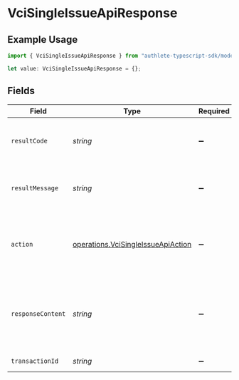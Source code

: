 # VciSingleIssueApiResponse

## Example Usage

```typescript
import { VciSingleIssueApiResponse } from "authlete-typescript-sdk/models/operations";

let value: VciSingleIssueApiResponse = {};
```

## Fields

| Field                                                                                          | Type                                                                                           | Required                                                                                       | Description                                                                                    |
| ---------------------------------------------------------------------------------------------- | ---------------------------------------------------------------------------------------------- | ---------------------------------------------------------------------------------------------- | ---------------------------------------------------------------------------------------------- |
| `resultCode`                                                                                   | *string*                                                                                       | :heavy_minus_sign:                                                                             | The code which represents the result of the API call.                                          |
| `resultMessage`                                                                                | *string*                                                                                       | :heavy_minus_sign:                                                                             | A short message which explains the result of the API call.                                     |
| `action`                                                                                       | [operations.VciSingleIssueApiAction](../../models/operations/vcisingleissueapiaction.md)       | :heavy_minus_sign:                                                                             | The next action that the implementation of the credential endpoint<br/>should take.<br/>       |
| `responseContent`                                                                              | *string*                                                                                       | :heavy_minus_sign:                                                                             | The content of the response that the implementation of the credential<br/>endpoint should return.<br/> |
| `transactionId`                                                                                | *string*                                                                                       | :heavy_minus_sign:                                                                             | The issued transaction ID.<br/>                                                                |